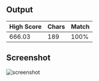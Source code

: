 ## Output

| High Score | Chars | Match |
| ---------- | ----- | ----- |
| 666.03     | 189   | 100%  |

## Screenshot

![screenshot](screenshot.png)
